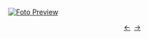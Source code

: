 [![Foto Preview](preview/n740.avif)](https://20essentials.github.io/project-000-740)

<div align="center" style="display: flex; justify-content: center;">
  <a  href="https://github.com/20essentials/project-000-739" target="_blank">&#8592;</a>
  &nbsp;&nbsp;
  <a  href="https://github.com/20essentials/project-000-741" target="_blank">&#8594;</a>
</div>
